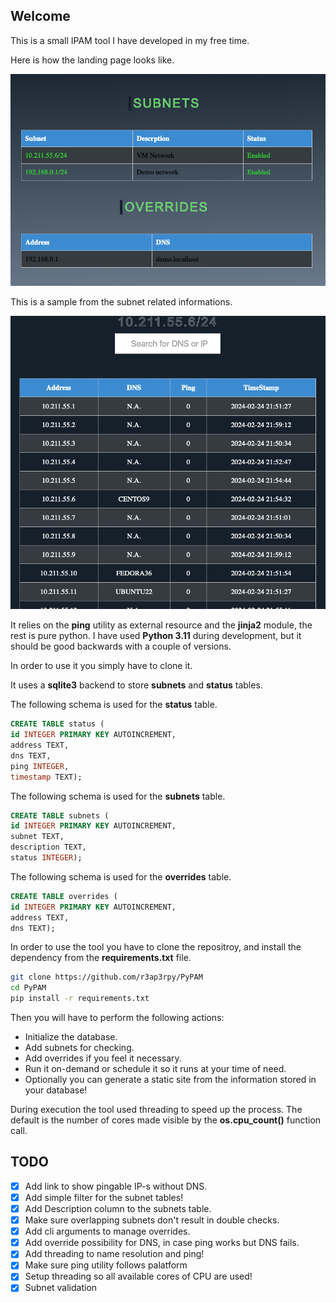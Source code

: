 ## Welcome

This is a small IPAM tool I have developed in my free time.

Here is how the landing page looks like.

![landing](/images/index.png)

This is a sample from the subnet related informations.

![subnets](/images/subnet.png)

It relies on the **ping** utility as external resource and the **jinja2** module, the rest is pure python. I have used **Python 3.11** during development, but it should be good backwards with a couple of versions.

In order to use it you simply have to clone it.

It uses a **sqlite3** backend to store **subnets** and **status** tables.

The following schema is used for the **status** table.

``` sql
CREATE TABLE status (
id INTEGER PRIMARY KEY AUTOINCREMENT,
address TEXT,
dns TEXT,
ping INTEGER,
timestamp TEXT);
```

The following schema is used for the **subnets** table.

``` sql
CREATE TABLE subnets (
id INTEGER PRIMARY KEY AUTOINCREMENT,
subnet TEXT,
description TEXT,
status INTEGER);
```

The following schema is used for the **overrides** table.

``` sql
CREATE TABLE overrides (
id INTEGER PRIMARY KEY AUTOINCREMENT,
address TEXT,
dns TEXT);
```

In order to use the tool you have to clone the repositroy, and install the dependency from the **requirements.txt** file.

``` bash
git clone https://github.com/r3ap3rpy/PyPAM
cd PyPAM
pip install -r requirements.txt
```

Then you will have to perform the following actions:
- Initialize the database.
- Add subnets for checking.
- Add overrides if you feel it necessary.
- Run it on-demand or schedule it so it runs at your time of need.
- Optionally you can generate a static site from the information stored in your database!

During execution the tool used threading to speed up the process. The default is the number of cores made visible by the **os.cpu_count()** function call. 

## TODO
- [x] Add link to show pingable IP-s without DNS.
- [x] Add simple filter for the subnet tables!
- [x] Add Description column to the subnets table.
- [x] Make sure overlapping subnets don't result in double checks.
- [x] Add cli arguments to manage overrides.
- [x] Add override possibility for DNS, in case ping works but DNS fails.
- [x] Add threading to name resolution and ping!
- [x] Make sure ping utility follows palatform
- [x] Setup threading so all available cores of CPU are used!
- [x] Subnet validation
